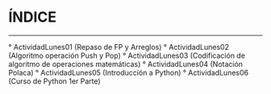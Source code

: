# ÍNDICE
___________________________________________________________________________________________________________________________________________________________________________________

° ActividadLunes01 (Repaso de FP y Arreglos)
° ActividadLunes02 (Algoritmo operación Push y Pop)
° ActividadLunes03 (Codificación de algoritmo de operaciones matemáticas)
° ActividadLunes04 (Notación Polaca)
° ActividadLunes05 (Introducción a Python)
° ActividadLunes06 (Curso de Python 1er Parte)
